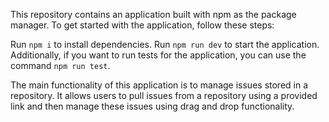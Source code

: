 This repository contains an application built with npm as the package manager. To get started with the application, follow these steps:

Run `npm i` to install dependencies.
Run `npm run dev` to start the application.
Additionally, if you want to run tests for the application, you can use the command `npm run test`.

The main functionality of this application is to manage issues stored in a repository. It allows users to pull issues from a repository using a provided link and then manage these issues using drag and drop functionality.
